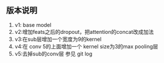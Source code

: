 ## 版本说明

1. v1: base model
2. v2:增加feats之后的dropout，把attention的concat改成加法
3. v3:在sub层增加一个宽度为9的kernel
4. v4:在 conv 5的上面增加一个 kernel size为3的max pooling层
5. v5:去掉sub的conv层
参见 git log